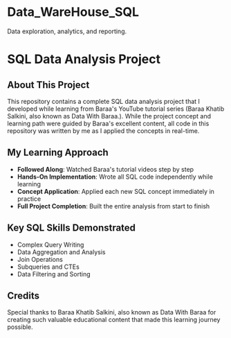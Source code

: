 # Data_WareHouse_SQL
Data exploration, analytics, and reporting.

# SQL Data Analysis Project

## About This Project
This repository contains a complete SQL data analysis project that I developed while learning from Baraa's YouTube tutorial series (Baraa Khatib Salkini, also known as Data With Baraa.). While the project concept and learning path were guided by Baraa's excellent content, all code in this repository was written by me as I applied the concepts in real-time.

## My Learning Approach
- **Followed Along**: Watched Baraa's tutorial videos step by step
- **Hands-On Implementation**: Wrote all SQL code independently while learning
- **Concept Application**: Applied each new SQL concept immediately in practice
- **Full Project Completion**: Built the entire analysis from start to finish

## Key SQL Skills Demonstrated
- Complex Query Writing
- Data Aggregation and Analysis
- Join Operations
- Subqueries and CTEs
- Data Filtering and Sorting

## Credits
Special thanks to Baraa Khatib Salkini, also known as Data With Baraa for creating such valuable educational content that made this learning journey possible.
